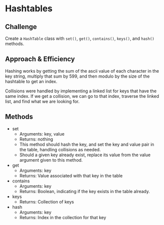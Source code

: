 # Hashtables

## Challenge
Create a `HashTable` class with `set()`, `get()`, `contains()`, `keys()`, and `hash()` methods.

## Approach & Efficiency
Hashing works by getting the sum of the ascii value of each character in the key string, multiply that sum by 599, and then modulo by the size of the hashtable to get an index.

Collisions were handled by implementing a linked list for keys that have the same index. If we get a collision, we can go to that index, traverse the linked list, and find what we are looking for.

## Methods
* set
    * Arguments: key, value
    * Returns: nothing
    * This method should hash the key, and set the key and value pair in the table, handling collisions as needed.
    * Should a given key already exist, replace its value from the value argument given to this method.
* get
    * Arguments: key
    * Returns: Value associated with that key in the table
* contains
    * Arguments: key
    * Returns: Boolean, indicating if the key exists in the table already.
* keys
    * Returns: Collection of keys
* hash
    * Arguments: key
    * Returns: Index in the collection for that key
